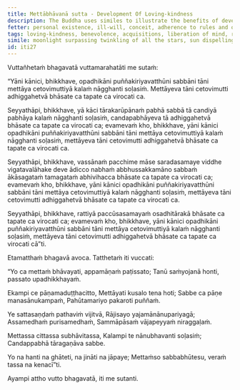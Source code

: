 ```yaml
---
title: Mettābhāvanā sutta - Development Of Loving-kindness
description: The Buddha uses similes to illustrate the benefits of developing loving-kindess. The liberation of mind by loving-kindness surpasses all other forms of merit-making associated with acquisitions by far.
fetter: personal existence, ill-will, conceit, adherence to rules and observances, doubt, ignorance
tags: loving-kindness, benevolence, acquisitions, liberation of mind, release of mind, merit, boundless, mindfulness, radiance, fetters, attachment, clinging, iti, iti1-27
simile: moonlight surpassing twinkling of all the stars, sun dispelling all the darkness spread across the sky, morning star shining brightly in the last watch of the night
id: iti27
---
```


Vuttañhetaṁ bhagavatā vuttamarahatāti me sutaṁ:

“Yāni kānici, bhikkhave, opadhikāni puññakiriyavatthūni sabbāni tāni mettāya cetovimuttiyā kalaṁ nāgghanti soḷasiṁ. Mettāyeva tāni cetovimutti adhiggahetvā bhāsate ca tapate ca virocati ca.

Seyyathāpi, bhikkhave, yā kāci tārakarūpānaṁ pabhā sabbā tā candiyā pabhāya kalaṁ nāgghanti soḷasiṁ, candapabhāyeva tā adhiggahetvā bhāsate ca tapate ca virocati ca; evamevaṁ kho, bhikkhave, yāni kānici opadhikāni puññakiriyavatthūni sabbāni tāni mettāya cetovimuttiyā kalaṁ nāgghanti soḷasiṁ, mettāyeva tāni cetovimutti adhiggahetvā bhāsate ca tapate ca virocati ca.

Seyyathāpi, bhikkhave, vassānaṁ pacchime māse saradasamaye viddhe vigatavalāhake deve ādicco nabhaṁ abbhussakkamāno sabbaṁ ākāsagataṁ tamagataṁ abhivihacca bhāsate ca tapate ca virocati ca; evamevaṁ kho, bhikkhave, yāni kānici opadhikāni puññakiriyavatthūni sabbāni tāni mettāya cetovimuttiyā kalaṁ nāgghanti soḷasiṁ, mettāyeva tāni cetovimutti adhiggahetvā bhāsate ca tapate ca virocati ca.

Seyyathāpi, bhikkhave, rattiyā paccūsasamayaṁ osadhitārakā bhāsate ca tapate ca virocati ca; evamevaṁ kho, bhikkhave, yāni kānici opadhikāni puññakiriyavatthūni sabbāni tāni mettāya cetovimuttiyā kalaṁ nāgghanti soḷasiṁ, mettāyeva tāni cetovimutti adhiggahetvā bhāsate ca tapate ca virocati cā”ti.

Etamatthaṁ bhagavā avoca. Tatthetaṁ iti vuccati:

“Yo ca mettaṁ bhāvayati,
appamāṇaṁ paṭissato;
Tanū saṁyojanā honti,
passato upadhikkhayaṁ.

Ekampi ce pāṇamaduṭṭhacitto,
Mettāyati kusalo tena hoti;
Sabbe ca pāṇe manasānukampaṁ,
Pahūtamariyo pakaroti puññaṁ.

Ye sattasaṇḍaṁ pathaviṁ vijitvā,
Rājisayo yajamānānupariyagā;
Assamedhaṁ purisamedhaṁ,
Sammāpāsaṁ vājapeyyaṁ niraggaḷaṁ.

Mettassa cittassa subhāvitassa,
Kalampi te nānubhavanti soḷasiṁ;
Candappabhā tāragaṇāva sabbe.

Yo na hanti na ghāteti,
na jināti na jāpaye;
Mettaṁso sabbabhūtesu,
veraṁ tassa na kenacī”ti.

Ayampi attho vutto bhagavatā, iti me sutanti.